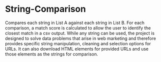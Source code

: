 # String-Comparison
Compares each string in List A against each string in List B. For each comparison, a match score is calculated to allow the user to identify the closest match in a csv output. While any string can be used, the project is designed to solve data problems that arise in web marketing and therefore provides specific string manipulation, cleaning and selection options for URLs. It can also download HTML elements for provided URLs and use those elements as the strings for comparison.
